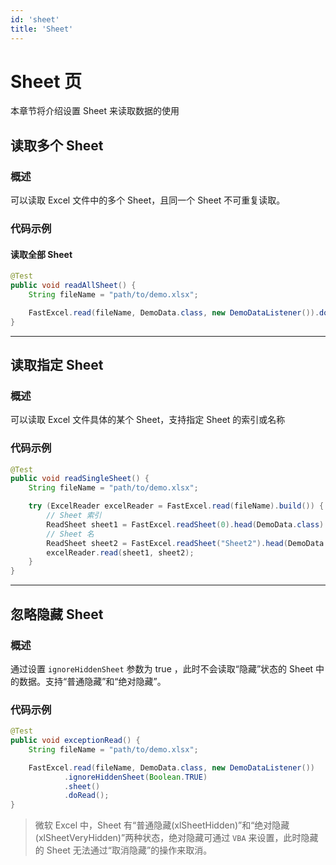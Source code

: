 ```yaml
---
id: 'sheet'
title: 'Sheet'
---
```


# Sheet 页
本章节将介绍设置 Sheet 来读取数据的使用

## 读取多个 Sheet

### 概述
可以读取 Excel 文件中的多个 Sheet，且同一个 Sheet 不可重复读取。

### 代码示例

#### 读取全部 Sheet
```java
@Test
public void readAllSheet() {
    String fileName = "path/to/demo.xlsx";

    FastExcel.read(fileName, DemoData.class, new DemoDataListener()).doReadAll();
}
```

---

## 读取指定 Sheet

### 概述
可以读取 Excel 文件具体的某个 Sheet，支持指定 Sheet 的索引或名称

### 代码示例

```java
@Test
public void readSingleSheet() {
    String fileName = "path/to/demo.xlsx";

    try (ExcelReader excelReader = FastExcel.read(fileName).build()) {
        // Sheet 索引
        ReadSheet sheet1 = FastExcel.readSheet(0).head(DemoData.class).registerReadListener(new DemoDataListener()).build();
        // Sheet 名
        ReadSheet sheet2 = FastExcel.readSheet("Sheet2").head(DemoData.class).registerReadListener(new DemoDataListener()).build();
        excelReader.read(sheet1, sheet2);
    }
}
```

---

## 忽略隐藏 Sheet

### 概述
通过设置 `ignoreHiddenSheet` 参数为 true ，此时不会读取“隐藏”状态的 Sheet 中的数据。支持“普通隐藏”和“绝对隐藏”。

### 代码示例
```java
@Test
public void exceptionRead() {
    String fileName = "path/to/demo.xlsx";

    FastExcel.read(fileName, DemoData.class, new DemoDataListener())
            .ignoreHiddenSheet(Boolean.TRUE)
            .sheet()
            .doRead();
}
```

> 微软 Excel 中，Sheet 有“普通隐藏(xlSheetHidden)”和“绝对隐藏(xlSheetVeryHidden)”两种状态，绝对隐藏可通过 `VBA` 来设置，此时隐藏的 Sheet 无法通过“取消隐藏”的操作来取消。
